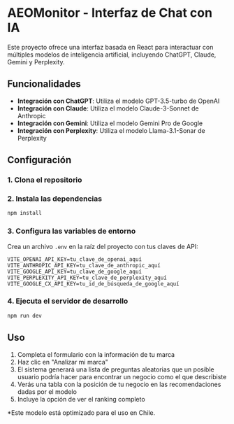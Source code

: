 # AEOMonitor - Interfaz de Chat con IA

Este proyecto ofrece una interfaz basada en React para interactuar con múltiples modelos de inteligencia artificial, incluyendo ChatGPT, Claude, Gemini y Perplexity.

## Funcionalidades

- **Integración con ChatGPT**: Utiliza el modelo GPT-3.5-turbo de OpenAI
- **Integración con Claude**: Utiliza el modelo Claude-3-Sonnet de Anthropic
- **Integración con Gemini**: Utiliza el modelo Gemini Pro de Google
- **Integración con Perplexity**: Utiliza el modelo Llama-3.1-Sonar de Perplexity

## Configuración

### 1. Clona el repositorio

### 2. Instala las dependencias

```bash
npm install
```

### 3. Configura las variables de entorno

Crea un archivo `.env` en la raíz del proyecto con tus claves de API:

```env
VITE_OPENAI_API_KEY=tu_clave_de_openai_aquí
VITE_ANTHROPIC_API_KEY=tu_clave_de_anthropic_aquí
VITE_GOOGLE_API_KEY=tu_clave_de_google_aquí
VITE_PERPLEXITY_API_KEY=tu_clave_de_perplexity_aquí
VITE_GOOGLE_CX_API_KEY=tu_id_de_búsqueda_de_google_aquí
```

### 4. Ejecuta el servidor de desarrollo

```bash
npm run dev
```

## Uso

1. Completa el formulario con la información de tu marca
2. Haz clic en "Analizar mi marca"
3. El sistema generará una lista de preguntas aleatorias que un posible usuario podría hacer para encontrar un negocio como el que describiste
4. Verás una tabla con la posición de tu negocio en las recomendaciones dadas por el modelo
5. Incluye la opción de ver el ranking completo


*Este modelo está optimizado para el uso en Chile. 

